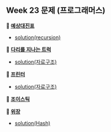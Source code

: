## Week 23 문제 (프로그래머스)

**👀 [예상대진표](https://programmers.co.kr/learn/courses/30/lessons/12985)**

* [solution(recursion)](https://github.com/BBBOMi/Algorithms-New/blob/master/week23/P12985.java)
  


**👀 [다리를 지나는 트럭](https://programmers.co.kr/learn/courses/30/lessons/42583)**

* [solution(자료구조)](https://github.com/BBBOMi/Algorithms-New/blob/master/week23/P42583.java)


**👀 [프린터](https://programmers.co.kr/learn/courses/30/lessons/42587)**

* [solution(자료구조)](https://github.com/BBBOMi/Algorithms-New/blob/master/week23/P42587.java)

**👀 [조이스틱](https://programmers.co.kr/learn/courses/30/lessons/42860)**

**👀 [위장](https://programmers.co.kr/learn/courses/30/lessons/42578)**

- [solution(Hash)](https://github.com/BBBOMi/Algorithms-New/blob/master/week23/P42578.java)
